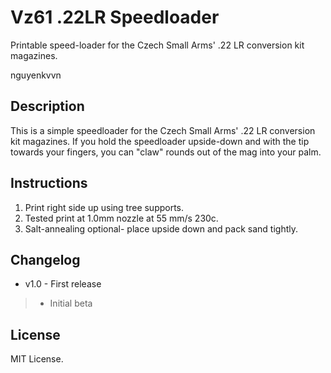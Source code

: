 # Vz61 .22LR Speedloader
Printable speed-loader for the Czech Small Arms' .22 LR conversion kit magazines.

nguyenkvvn

## Description
This is a simple speedloader for the Czech Small Arms' .22 LR conversion kit magazines. If you hold the speedloader upside-down and with the tip towards your fingers, you can "claw" rounds out of the mag into your palm.

## Instructions
1. Print right side up using tree supports.
2. Tested print at 1.0mm nozzle at 55 mm/s 230c.
3. Salt-annealing optional- place upside down and pack sand tightly.

## Changelog
* v1.0 - First release
> - Initial beta

## License
MIT License.